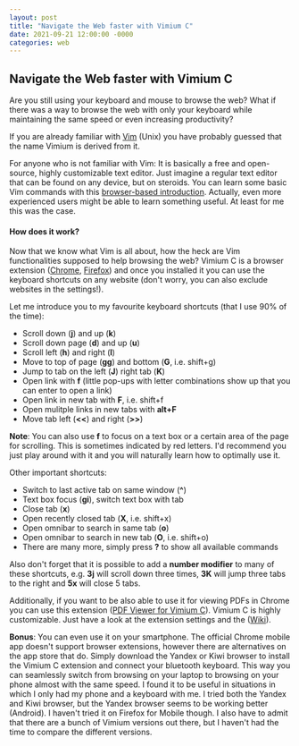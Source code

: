 ```yaml
---
layout: post
title: "Navigate the Web faster with Vimium C"
date: 2021-09-21 12:00:00 -0000
categories: web
---
```


## Navigate the Web faster with Vimium C

Are you still using your keyboard and mouse to browse the web?
What if there was a way to browse the web with only your keyboard while maintaining the same speed or even increasing productivity?

If you are already familiar with <a href="https://en.wikipedia.org/wiki/Vim_(text_editor)" target="_blank">Vim</a> (Unix) you have probably guessed that the name Vimium is derived from it.

For anyone who is not familiar with Vim: It is basically a free and open-source, highly customizable text editor. Just imagine a regular text editor that can be found on any device, but on steroids. You can learn some basic Vim commands with this <a href="https://www.openvim.com/" target="_blank">browser-based introduction</a>. Actually, even more experienced users might be able to learn something useful. At least for me this was the case.

#### How does it work?

Now that we know what Vim is all about, how the heck are Vim functionalities supposed to help browsing the web? Vimium C is a browser extension (<a href="https://chrome.google.com/webstore/detail/vimium-c-all-by-keyboard/hfjbmagddngcpeloejdejnfgbamkjaeg?hl=en" target="_blank">Chrome</a>, <a href="https://addons.mozilla.org/en-US/firefox/addon/vimium-c/">Firefox</a>) and once you installed it you can use the keyboard shortcuts on any website (don't worry, you can also exclude websites in the settings!). 

Let me introduce you to my favourite keyboard shortcuts (that I use 90% of the time):

- Scroll down (**j**) and up (**k**)
- Scroll down page (**d**) and up (**u**)
- Scroll left (**h**) and right (**l**)
- Move to top of page (**gg**) and bottom (**G**, i.e. shift+g)
- Jump to tab on the left (**J**) right tab (**K**)
- Open link with **f** (little pop-ups with letter combinations show up that you can enter to open a link)
- Open link in new tab with **F**, i.e. shift+f
- Open mulitple links in new tabs with **alt+F** 
- Move tab left (**<<**) and right (**>>**)

**Note**: You can also use **f** to focus on a text box or a certain area of the page for scrolling. This is sometimes indicated by red letters. I'd recommend you just play around with it and you will naturally learn how to optimally use it.


Other important shortcuts:
- Switch to last active tab on same window (**^**)
- Text box focus (**gi**), switch text box with tab
- Close tab (**x**)
- Open recently closed tab (**X**, i.e. shift+x)
- Open omnibar to search in same tab (**o**)
- Open omnibar to search in new tab (**O**, i.e. shift+o)
- There are many more, simply press **?** to show all available commands

Also don't forget that it is possible to add a **number modifier** to many of these shortcuts, e.g. **3j** will scroll down three times, **3K** will jump three tabs to the right and **5x** will close 5 tabs.

Additionally, if you want to be also able to use it for viewing PDFs in Chrome you can use this extension (<a href="https://chrome.google.com/webstore/detail/pdf-viewer-for-vimium-c/nacjakoppgmdcpemlfnfegmlhipddanj" target="_blank">PDF Viewer for Vimium C</a>). Vimium C is highly customizable. Just have a look at the extension settings and the (<a href="https://github.com/gdh1995/vimium-c/wiki" target="_blank">Wiki</a>).

**Bonus**: You can even use it on your smartphone. The official Chrome mobile app doesn't support browser extensions, however there are alternatives on the app store that do. Simply download the Yandex or Kiwi browser to install the Vimium C extension and connect your bluetooth keyboard. This way you can seamlessly switch from browsing on your laptop to browsing on your phone almost with the same speed. I found it to be useful in situations in which I only had my phone and a keyboard with me. I tried both the Yandex and Kiwi browser, but the Yandex browser seems to be working better (Android). I haven't tried it on Firefox for Mobile though. I also have to admit that there are a bunch of Vimium versions out there, but I haven't had the time to compare the different versions.
